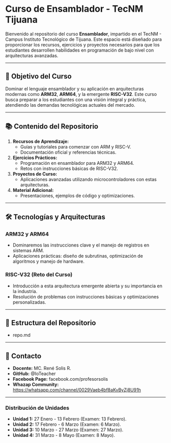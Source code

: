 # Curso de Ensamblador - TecNM Tijuana

Bienvenido al repositorio del curso **Ensamblador**, impartido en el TecNM - Campus Instituto Tecnológico de Tijuana. Este espacio está diseñado para proporcionar los recursos, ejercicios y proyectos necesarios para que los estudiantes desarrollen habilidades en programación de bajo nivel con arquitecturas avanzadas.

---

## 🌟 **Objetivo del Curso**
Dominar el lenguaje ensamblador y su aplicación en arquitecturas modernas como **ARM32**, **ARM64**, y la emergente **RISC-V32**. Este curso busca preparar a los estudiantes con una visión integral y práctica, atendiendo las demandas tecnológicas actuales del mercado.

---

## 📚 **Contenido del Repositorio**
1. **Recursos de Aprendizaje:**
   - Guías y tutoriales para comenzar con ARM y RISC-V.
   - Documentación oficial y referencias técnicas.
2. **Ejercicios Prácticos:**
   - Programación en ensamblador para ARM32 y ARM64.
   - Retos con instrucciones básicas de RISC-V32.
3. **Proyectos de Curso:**
   - Aplicaciones avanzadas utilizando microcontroladores con estas arquitecturas.
4. **Material Adicional:**
   - Presentaciones, ejemplos de código y optimizaciones.

---

## 🛠️ **Tecnologías y Arquitecturas**
### ARM32 y ARM64
- Dominaremos las instrucciones clave y el manejo de registros en sistemas ARM.
- Aplicaciones prácticas: diseño de subrutinas, optimización de algoritmos y manejo de hardware.

### RISC-V32 (Reto del Curso)
- Introducción a esta arquitectura emergente abierta y su importancia en la industria.
- Resolución de problemas con instrucciones básicas y optimizaciones personalizadas.

---

## 📂 **Estructura del Repositorio**
- repo.md

---

## 📧 **Contacto**
- **Docente:** MC. René Solis R.
- **GitHub:** @IoTeacher
- **Facebook Page:** facebook.com/profesorsolis
- **Whazap Community:** https://whatsapp.com/channel/0029Vaeb4bf8aKvByZj8U91h

---

### Distribución de Unidades
- **Unidad 1:** 27 Enero - 13 Febrero (Examen: 13 Febrero).  
- **Unidad 2:** 17 Febrero - 6 Marzo (Examen: 6 Marzo).  
- **Unidad 3:** 10 Marzo - 27 Marzo (Examen: 27 Marzo).  
- **Unidad 4:** 31 Marzo - 8 Mayo (Examen: 8 Mayo).  
